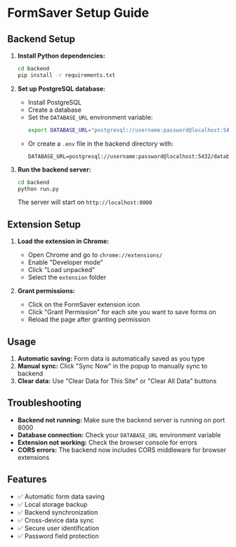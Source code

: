 # FormSaver Setup Guide

## Backend Setup

1. **Install Python dependencies:**
   ```bash
   cd backend
   pip install -r requirements.txt
   ```

2. **Set up PostgreSQL database:**
   - Install PostgreSQL
   - Create a database
   - Set the `DATABASE_URL` environment variable:
     ```bash
     export DATABASE_URL="postgresql://username:password@localhost:5432/database_name"
     ```
   - Or create a `.env` file in the backend directory with:
     ```
     DATABASE_URL=postgresql://username:password@localhost:5432/database_name
     ```

3. **Run the backend server:**
   ```bash
   cd backend
   python run.py
   ```
   The server will start on `http://localhost:8000`

## Extension Setup

1. **Load the extension in Chrome:**
   - Open Chrome and go to `chrome://extensions/`
   - Enable "Developer mode"
   - Click "Load unpacked"
   - Select the `extension` folder

2. **Grant permissions:**
   - Click on the FormSaver extension icon
   - Click "Grant Permission" for each site you want to save forms on
   - Reload the page after granting permission

## Usage

1. **Automatic saving:** Form data is automatically saved as you type
2. **Manual sync:** Click "Sync Now" in the popup to manually sync to backend
3. **Clear data:** Use "Clear Data for This Site" or "Clear All Data" buttons

## Troubleshooting

- **Backend not running:** Make sure the backend server is running on port 8000
- **Database connection:** Check your `DATABASE_URL` environment variable
- **Extension not working:** Check the browser console for errors
- **CORS errors:** The backend now includes CORS middleware for browser extensions

## Features

- ✅ Automatic form data saving
- ✅ Local storage backup
- ✅ Backend synchronization
- ✅ Cross-device data sync
- ✅ Secure user identification
- ✅ Password field protection 